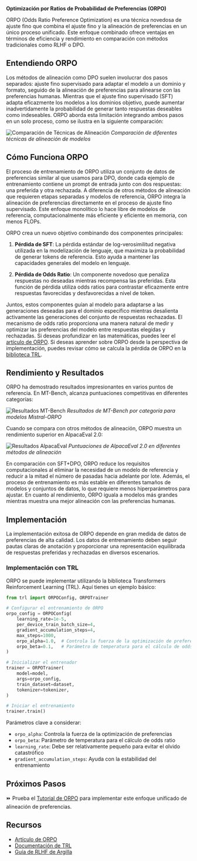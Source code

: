 **Optimización por Ratios de Probabilidad de Preferencias (ORPO)**

ORPO (Odds Ratio Preference Optimization) es una técnica novedosa de ajuste fino que combina el ajuste fino y la alineación de preferencias en un único proceso unificado. Este enfoque combinado ofrece ventajas en términos de eficiencia y rendimiento en comparación con métodos tradicionales como RLHF o DPO.

## Entendiendo ORPO

Los métodos de alineación como DPO suelen involucrar dos pasos separados: ajuste fino supervisado para adaptar el modelo a un dominio y formato, seguido de la alineación de preferencias para alinearse con las preferencias humanas. Mientras que el ajuste fino supervisado (SFT) adapta eficazmente los modelos a los dominios objetivo, puede aumentar inadvertidamente la probabilidad de generar tanto respuestas deseables como indeseables. ORPO aborda esta limitación integrando ambos pasos en un solo proceso, como se ilustra en la siguiente comparación:

![Comparación de Técnicas de Alineación](https://argilla.io/images/blog/mantisnlp-rlhf/part-8-alignments.png)
*Comparación de diferentes técnicas de alineación de modelos*

## Cómo Funciona ORPO

El proceso de entrenamiento de ORPO utiliza un conjunto de datos de preferencias similar al que usamos para DPO, donde cada ejemplo de entrenamiento contiene un prompt de entrada junto con dos respuestas: una preferida y otra rechazada. A diferencia de otros métodos de alineación que requieren etapas separadas y modelos de referencia, ORPO integra la alineación de preferencias directamente en el proceso de ajuste fino supervisado. Este enfoque monolítico lo hace libre de modelos de referencia, computacionalmente más eficiente y eficiente en memoria, con menos FLOPs.

ORPO crea un nuevo objetivo combinando dos componentes principales:

1. **Pérdida de SFT**: La pérdida estándar de log-verosimilitud negativa utilizada en la modelización de lenguaje, que maximiza la probabilidad de generar tokens de referencia. Esto ayuda a mantener las capacidades generales del modelo en lenguaje.

2. **Pérdida de Odds Ratio**: Un componente novedoso que penaliza respuestas no deseadas mientras recompensa las preferidas. Esta función de pérdida utiliza odds ratios para contrastar eficazmente entre respuestas favorecidas y desfavorecidas a nivel de token.

Juntos, estos componentes guían al modelo para adaptarse a las generaciones deseadas para el dominio específico mientras desalienta activamente las generaciones del conjunto de respuestas rechazadas. El mecanismo de odds ratio proporciona una manera natural de medir y optimizar las preferencias del modelo entre respuestas elegidas y rechazadas. Si deseas profundizar en las matemáticas, puedes leer el [artículo de ORPO](https://arxiv.org/abs/2403.07691). Si deseas aprender sobre ORPO desde la perspectiva de implementación, puedes revisar cómo se calcula la pérdida de ORPO en la [biblioteca TRL](https://github.com/huggingface/trl/blob/b02189aaa538f3a95f6abb0ab46c0a971bfde57e/trl/trainer/orpo_trainer.py#L660).

## Rendimiento y Resultados

ORPO ha demostrado resultados impresionantes en varios puntos de referencia. En MT-Bench, alcanza puntuaciones competitivas en diferentes categorías:

![Resultados MT-Bench](https://argilla.io/images/blog/mantisnlp-rlhf/part-8-mtbench.png)
*Resultados de MT-Bench por categoría para modelos Mistral-ORPO*

Cuando se compara con otros métodos de alineación, ORPO muestra un rendimiento superior en AlpacaEval 2.0:

![Resultados AlpacaEval](https://argilla.io/images/blog/mantisnlp-rlhf/part-8-winrate.png)
*Puntuaciones de AlpacaEval 2.0 en diferentes métodos de alineación*

En comparación con SFT+DPO, ORPO reduce los requisitos computacionales al eliminar la necesidad de un modelo de referencia y reducir a la mitad el número de pasadas hacia adelante por lote. Además, el proceso de entrenamiento es más estable en diferentes tamaños de modelos y conjuntos de datos, lo que requiere menos hiperparámetros para ajustar. En cuanto al rendimiento, ORPO iguala a modelos más grandes mientras muestra una mejor alineación con las preferencias humanas.

## Implementación

La implementación exitosa de ORPO depende en gran medida de datos de preferencias de alta calidad. Los datos de entrenamiento deben seguir pautas claras de anotación y proporcionar una representación equilibrada de respuestas preferidas y rechazadas en diversos escenarios.

### Implementación con TRL

ORPO se puede implementar utilizando la biblioteca Transformers Reinforcement Learning (TRL). Aquí tienes un ejemplo básico:

```python
from trl import ORPOConfig, ORPOTrainer

# Configurar el entrenamiento de ORPO
orpo_config = ORPOConfig(
    learning_rate=1e-5,
    per_device_train_batch_size=4,
    gradient_accumulation_steps=4,
    max_steps=1000,
    orpo_alpha=1.0,  # Controla la fuerza de la optimización de preferencias
    orpo_beta=0.1,   # Parámetro de temperatura para el cálculo de odds ratio
)

# Inicializar el entrenador
trainer = ORPOTrainer(
    model=model,
    args=orpo_config,
    train_dataset=dataset,
    tokenizer=tokenizer,
)

# Iniciar el entrenamiento
trainer.train()
```

Parámetros clave a considerar:
- `orpo_alpha`: Controla la fuerza de la optimización de preferencias
- `orpo_beta`: Parámetro de temperatura para el cálculo de odds ratio
- `learning_rate`: Debe ser relativamente pequeño para evitar el olvido catastrófico
- `gradient_accumulation_steps`: Ayuda con la estabilidad del entrenamiento

## Próximos Pasos

⏩ Prueba el [Tutorial de ORPO](./notebooks/orpo_tutorial.ipynb) para implementar este enfoque unificado de alineación de preferencias.

## Recursos
- [Artículo de ORPO](https://arxiv.org/abs/2403.07691)
- [Documentación de TRL](https://huggingface.co/docs/trl/index)
- [Guía de RLHF de Argilla](https://argilla.io/blog/mantisnlp-rlhf-part-8/)